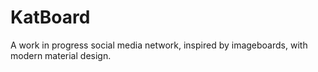 # KatBoard
A work in progress social media network, inspired by imageboards, with modern material design.
